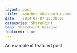 ```yaml
---
layout: post
title:  Another Sharepoint post
date:   2014-07-07 15:30:00
categories: SharePoint
tags: SharePoint Designer
featured: true
---
```


An example of featured post